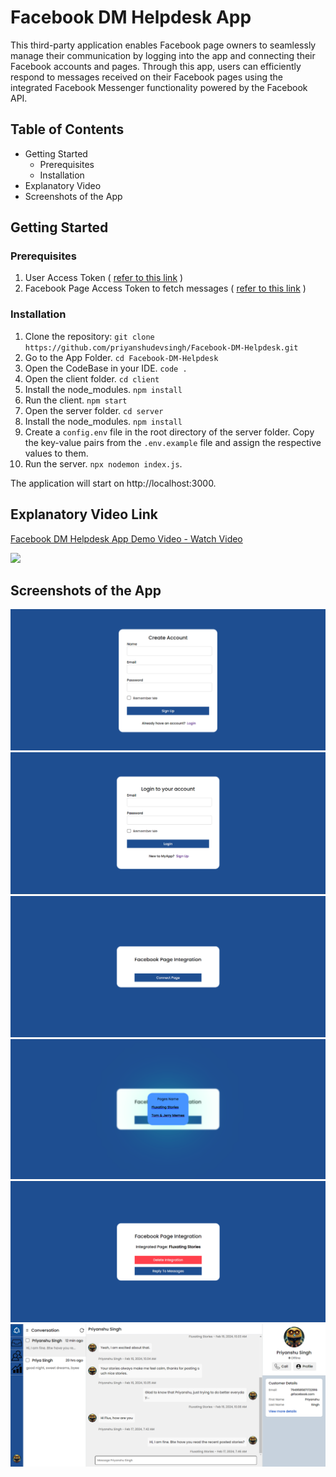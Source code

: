 # Facebook DM Helpdesk App

This third-party application enables Facebook page owners to seamlessly manage their communication by logging into the app and connecting their Facebook accounts and pages. Through this app, users can efficiently respond to messages received on their Facebook pages using the integrated Facebook Messenger functionality powered by the Facebook API.

## Table of Contents

- Getting Started
  - Prerequisites
  - Installation
- Explanatory Video
- Screenshots of the App

## Getting Started

### Prerequisites

1. User Access Token ( [refer to this link](https://youtu.be/sk3x1MAktzA?si=T7N6MqzPyyGTYa3J) )
2. Facebook Page Access Token to fetch messages ( [refer to this link](https://medium.com/@sumindaniro/send-updates-or-messages-to-users-via-facebook-messenger-69e4e46ecce8) )

### Installation

1. Clone the repository: `git clone https://github.com/priyanshudevsingh/Facebook-DM-Helpdesk.git`
2. Go to the App Folder. `cd Facebook-DM-Helpdesk`
3. Open the CodeBase in your IDE. `code .`
4. Open the client folder. `cd client`
5. Install the node_modules. `npm install`
6. Run the client. `npm start`
7. Open the server folder. `cd server`
8. Install the node_modules. `npm install`
9. Create a `config.env` file in the root directory of the server folder. Copy the key-value pairs from the `.env.example` file and assign the respective values to them.
10. Run the server. `npx nodemon index.js`.

The application will start on http://localhost:3000.


## Explanatory Video Link
<div>
    <a href="https://www.loom.com/share/90be718571fe43aaa3849c192d9659ad">
      <p>Facebook DM Helpdesk App Demo Video - Watch Video</p>
    </a>
    <a href="https://www.loom.com/share/90be718571fe43aaa3849c192d9659ad">
      <img style="max-width:300px;" src="https://cdn.loom.com/sessions/thumbnails/90be718571fe43aaa3849c192d9659ad-with-play.gif">
    </a>
  </div>


## Screenshots of the App
<img src="client/src/Assets/Screenshots/register.png" >
<img src="client/src/Assets/Screenshots/login.png" >
<img src="client/src/Assets/Screenshots/connectfb.png" >
<img src="client/src/Assets/Screenshots/pageSelection.png" >
<img src="client/src/Assets/Screenshots/deleteDisconnectpage.png" >
<img src="client/src/Assets/Screenshots/agentScreen.png" >
